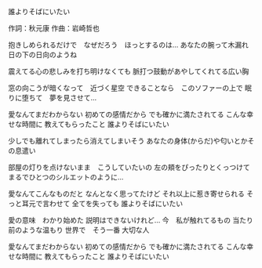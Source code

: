 誰よりそばにいたい

作詞：秋元康
作曲：岩崎哲也

抱きしめられるだけで　なぜだろう　ほっとするのは…
あなたの腕って木漏れ日の下の日向のようね

震えてる心の悲しみを打ち明けなくても
脈打つ鼓動があやしてくれてる広い胸

窓の向こうが暗くなって　近づく星空
できることなら　このソファーの上で
眠りに堕ちて　夢を見させて…

愛なんてまだわからない
初めての感情だから
でも確かに満たされてる
こんな幸せな時間に
教えてもらったこと
誰よりそばにいたい

少しでも離れてしまったら消えてしまいそう
あなたの身体(からだ)や匂いとかその息遣い

部屋の灯りを点けないまま　こうしていたいの
左の頬をぴったりとくっつけて
まるでひとつのシルエットのように…

愛なんてこんなものだと
なんとなく思ってたけど
それ以上に惹き寄せられる
そっと耳元で言わせて
全てを失っても
誰よりそばにいたい

愛の意味　わかり始めた
説明はできないけれど…
今　私が触れてるもの
当たり前のような温もり
世界で　そう一番
大切な人

愛なんてまだわからない
初めての感情だから
でも確かに満たされてる
こんな幸せな時間に
教えてもらったこと
誰よりそばにいたい